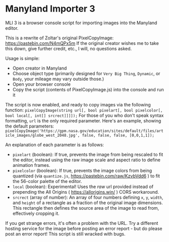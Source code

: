 # Manyland Importer 3
MLI 3 is a browser console script for importing images into the Manyland editor.

This is a rewrite of Zoltar's original PixelCopyImage: https://pastebin.com/N4mQPx5m
If the original creator wishes me to take this down, give further credit, etc., I will, no questions asked.

Usage is simple:
  - Open creator in Manyland
  - Choose object type (primarily designed for `Very Big Thing`, `Dynamic`, or `Body`, your mileage may vary outside those.)
  - Open your browser console
  - Copy the script (contents of PixelCopyImage.js) into the console and run it

The script is now enabled, and ready to copy images via the following function:
`pixelCopyImage(string url[, bool pixelart[, bool pixelcolor[, bool local[, int[] srcrect]]]]);`
For those of you who don't speak syntax formatting, `url` is the only required parameter. Here's an example, showing the default parameters:
`pixelCopyImage('https://gpm.nasa.gov/education/sites/default/files/article_images/globe_west_2048.jpg', false, false, false, [0,0,1,1]);`

An explanation of each parameter is as follows:
  - `pixelart` (boolean): If true, prevents the image from being rescaled to fit the editor, instead using the raw image scale and aspect ratio to define animation frames.
  - `pixelcolor` (boolean): If true, prevents the image colors from being quantized (via `quantize.js`, https://pastebin.com/raw/KzvbVdd6 ) to fit the 56-color palette of the editor.
  - `local` (boolean): Experimental! Uses the *raw* url provided instead of prepending the All Origins ( https://allorigins.win/ ) CORS workaround.
  - `srcrect` (array of number): An array of four numbers defining `x`, `y`, `width`, and `height` of a rectangle as a fraction of the original image dimensions. This rectangle then defines the source area of the image to read from, effectively cropping it.

If you get strange errors, it's often a problem with the URL. Try a different hosting service for the image before posting an error report - but do please post an error report! This script is still wracked with bugs.
